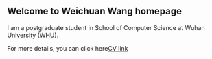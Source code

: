 ## Welcome to Weichuan Wang homepage

I am a postgraduate student in School of Computer Science at Wuhan University (WHU).

For more details, you can click here[CV link](CV_wwc.pdf)

